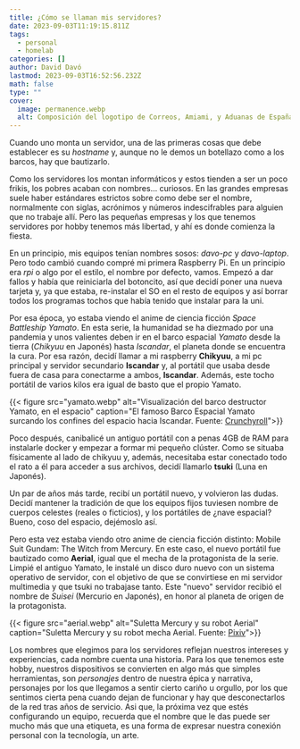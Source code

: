 ```yaml
---
title: ¿Cómo se llaman mis servidores?
date: 2023-09-03T11:19:15.811Z
tags:
  - personal
  - homelab
categories: []
author: David Davó
lastmod: 2023-09-03T16:52:56.232Z
math: false
type: ""
cover:
  image: permanence.webp
  alt: Composición del logotipo de Correos, Amiami, y Aduanas de España
---
```


Cuando uno monta un servidor, una de las primeras cosas que debe establecer es su _hostname_ y, aunque no le demos un botellazo como a los barcos, hay que bautizarlo.

Como los servidores los montan informáticos y estos tienden a ser un poco frikis, los pobres acaban con nombres... curiosos. En las grandes empresas suele haber estándares estrictos sobre como debe ser el nombre, normalmente con siglas, acrónimos y números indescifrables para alguien que no trabaje allí. Pero las pequeñas empresas y los que tenemos servidores por hobby tenemos más libertad, y ahí es donde comienza la fiesta.

En un principio, mis equipos tenían nombres sosos: _davo-pc_ y _davo-laptop_. Pero todo cambió cuando compré mi primera Raspberry Pi. En un principio era _rpi_ o algo por el estilo, el nombre por defecto, vamos. Empezó a dar fallos y había que reiniciarla del botoncito, así que decidí poner una nueva tarjeta y, ya que estaba, re-instalar el SO en el resto de equipos y así borrar todos los programas tochos que había tenido que instalar para la uni.

Por esa época, yo estaba viendo el anime de ciencia ficción  _Space Battleship Yamato_. En esta serie, la humanidad se ha diezmado por una pandemia y unos valientes deben ir en el barco espacial _Yamato_ desde la tierra (_Chikyuu_ en Japonés) hasta _Iscandar_, el planeta donde se encuentra la cura. Por esa razón, decidí llamar a mi raspberry **Chikyuu**, a mi pc principal y servidor secundario **Iscandar** y, al portátil que usaba desde fuera de casa para conectarme a ambos, **Iscandar**. Además, este tocho portátil de varios kilos era igual de basto que el propio Yamato.

{{< figure src="yamato.webp" alt="Visualización del barco destructor Yamato, en el espacio" caption="El famoso Barco Espacial Yamato surcando los confines del espacio hacia Iscandar. Fuente: [Crunchyroll](https://www.crunchyroll.com/es-es/series/GG5H5X3Z9/space-battleship-yamato)">}}

Poco después, canibalicé un antiguo portátil con a penas 4GB de RAM para instalarle docker y empezar a formar mi pequeño clúster. Como se situaba físicamente al lado de chikyuu y, además, necesitaba estar conectado todo el rato a él para acceder a sus archivos, decidí llamarlo **tsuki** (Luna en Japonés).

Un par de años más tarde, recibí un portátil nuevo, y volvieron las dudas. Decidí mantener la tradición de que los equipos fijos tuviesen nombre de cuerpos celestes (reales o ficticios), y los portátiles de ¿nave espacial? Bueno, coso del espacio, dejémoslo así.

Pero esta vez estaba viendo otro anime de ciencia ficción distinto: Mobile Suit Gundam: The Witch from Mercury. 
En este caso, el nuevo portátil fue bautizado como **Aerial**, igual que el mecha de la protagonista de la serie. Limpié el antiguo Yamato, le instalé un disco duro nuevo con un sistema operativo de servidor, con el objetivo de que se convirtiese en mi servidor multimedia y que tsuki no trabajase tanto. Este "nuevo" servidor recibió el nombre de _Suisei_ (Mercurio en Japonés), en honor al planeta de origen de la protagonista.

{{< figure src="aerial.webp" alt="Suletta Mercury y su robot Aerial" caption="Suletta Mercury y su robot mecha Aerial. Fuente: [Pixiv](https://www.pixiv.net/en/artworks/107380318)">}}

Los nombres que elegimos para los servidores reflejan nuestros intereses y experiencias, cada nombre cuenta una historia. Para los que tenemos este hobby, nuestros dispositivos se convierten en algo más que simples herramientas, son _personajes_ dentro de nuestra épica y narrativa, personajes por los que llegamos a sentir cierto cariño u orgullo, por los que sentimos cierta pena cuando dejan de funcionar y hay que desconectarlos de la red tras años de servicio. Asi que, la próxima vez que estés configurando un equipo, recuerda que el nombre que le das puede ser mucho más que una etiqueta, es una forma de expresar nuestra conexión personal con la tecnología, un arte.